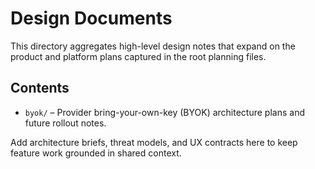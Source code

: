 # Design Documents

This directory aggregates high-level design notes that expand on the product and platform plans captured in the root planning files.

## Contents
- `byok/` – Provider bring-your-own-key (BYOK) architecture plans and future rollout notes.

Add architecture briefs, threat models, and UX contracts here to keep feature work grounded in shared context.
